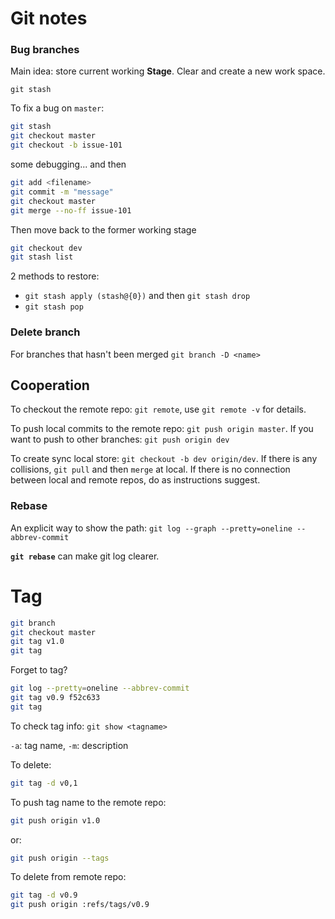 # Git notes

### Bug branches

Main idea: store current working **Stage**. Clear and create a new work space.

`git stash`

To fix a bug on `master`:

```bash
git stash
git checkout master
git checkout -b issue-101
```

some debugging... and then

```bash
git add <filename>
git commit -m "message"
git checkout master
git merge --no-ff issue-101
```

Then move back to the former working stage

```bash
git checkout dev
git stash list
```

2 methods to restore:

- `git stash apply (stash@{0})` and then `git stash drop`
- `git stash pop`

### Delete branch

For branches that hasn't been merged `git branch -D <name>`

## Cooperation

To checkout the remote repo: `git remote`, use `git remote -v` for details.

To push local commits to the remote repo: `git push origin master`. If you want to push to other branches: `git push origin dev`

To create sync local store: `git checkout -b dev origin/dev`. If there is any collisions, `git pull` and then `merge` at local. If there is no connection between local and remote repos, do as instructions suggest.

### Rebase

An explicit way to show the path: `git log --graph --pretty=oneline --abbrev-commit`

**`git rebase`** can make git log clearer.



# Tag

```bash
git branch
git checkout master
git tag v1.0
git tag
```

Forget to tag?

```bash
git log --pretty=oneline --abbrev-commit
git tag v0.9 f52c633
git tag
```

To check tag info: `git show <tagname>`

`-a`: tag name, `-m`: description

To delete: 

```bash
git tag -d v0,1
```

To push tag name to the remote repo:

```bash
git push origin v1.0
```

or:

```bash
git push origin --tags
```

To delete from remote repo:

```bash
git tag -d v0.9
git push origin :refs/tags/v0.9
```

